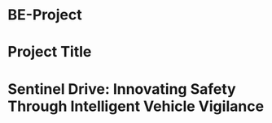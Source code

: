 # BE-Project
# Project Title
# Sentinel Drive: Innovating Safety Through Intelligent Vehicle Vigilance
